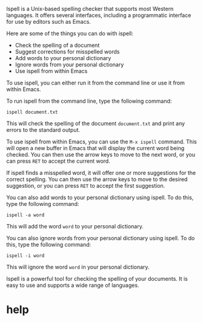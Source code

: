 Ispell is a Unix-based spelling checker that supports most Western languages. It offers several interfaces, including a programmatic interface for use by editors such as Emacs.

Here are some of the things you can do with ispell:

* Check the spelling of a document
* Suggest corrections for misspelled words
* Add words to your personal dictionary
* Ignore words from your personal dictionary
* Use ispell from within Emacs

To use ispell, you can either run it from the command line or use it from within Emacs.

To run ispell from the command line, type the following command:

```
ispell document.txt
```

This will check the spelling of the document `document.txt` and print any errors to the standard output.

To use ispell from within Emacs, you can use the `M-x ispell` command. This will open a new buffer in Emacs that will display the current word being checked. You can then use the arrow keys to move to the next word, or you can press `RET` to accept the current word.

If ispell finds a misspelled word, it will offer one or more suggestions for the correct spelling. You can then use the arrow keys to move to the desired suggestion, or you can press `RET` to accept the first suggestion.

You can also add words to your personal dictionary using ispell. To do this, type the following command:

```
ispell -a word
```

This will add the word `word` to your personal dictionary.

You can also ignore words from your personal dictionary using ispell. To do this, type the following command:

```
ispell -i word
```

This will ignore the word `word` in your personal dictionary.

Ispell is a powerful tool for checking the spelling of your documents. It is easy to use and supports a wide range of languages.



# help 

```

```
